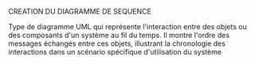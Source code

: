 CREATION DU DIAGRAMME DE SEQUENCE 

Type de diagramme UML qui représente l'interaction entre des objets ou des composants d'un système au fil du temps. 
Il montre l'ordre des messages échangés entre ces objets, illustrant la chronologie des interactions dans un scénario spécifique d'utilisation du système
